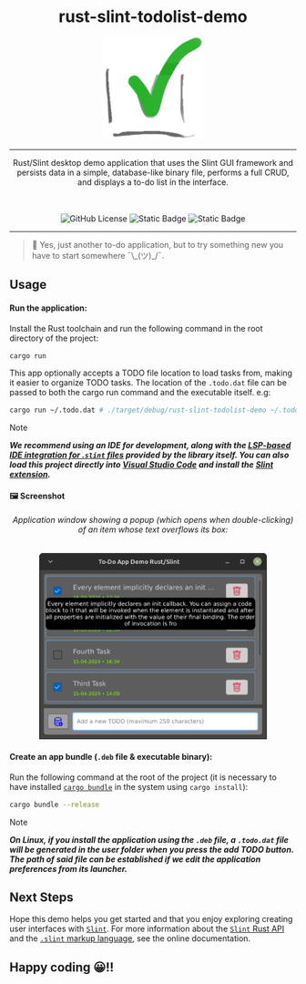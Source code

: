 <div align="center">
  
<h1 align="center">rust-slint-todolist-demo</h1>

<img src="assets/rust-slint-todolist-demo-icon.png" width="180" height="180">

<hr />

<p style="margin-bottom: 16px;">
    Rust/Slint desktop demo application that uses the Slint GUI framework and persists data in a simple, database-like binary file, performs a full CRUD, and displays a to-do list in the interface.
</p>

<br />
  
![GitHub License](https://img.shields.io/github/license/emarifer/request-maker) ![Static Badge](https://img.shields.io/badge/Rust-%3E=1.77-orangered) ![Static Badge](https://img.shields.io/badge/Slint-%3E=1.5.1-blue)

</div>

<hr />

>🤦 Yes, just another to-do application, but to try something new you have to start somewhere ¯\\\_(ツ)\_/¯.

## Usage

#### Run the application:

Install the Rust toolchain and run the following command in the root directory of the project:

```bash
cargo run
```

This app optionally accepts a TODO file location to load tasks from, making it easier to organize TODO tasks. The location of the `.todo.dat` file can be passed to both the cargo run command and the executable itself. e.g:

```bash
cargo run ~/.todo.dat # ./target/debug/rust-slint-todolist-demo ~/.todo.dat
```

>[!NOTE]
>***We recommend using an IDE for development, along with the [LSP-based IDE integration for .`slint` files](https://github.com/slint-ui/slint/blob/master/tools/lsp/README.md) provided by the library itself. You can also load this project directly into [Visual Studio Code](https://code.visualstudio.com) and install the [Slint extension](https://marketplace.visualstudio.com/items?itemName=Slint.slint).***

#### 🖼️ Screenshot

<div align="center">

###### Application window showing a popup (which opens when double-clicking) of an item whose text overflows its box:

<img src="assets/screenshot.png" width="400">

</div>

#### Create an app bundle (`.deb` file & executable binary):

Run the following command at the root of the project (it is necessary to have installed [`cargo bundle`](https://crates.io/crates/cargo-bundle) in the system using `cargo install`):

```bash
cargo bundle --release
```

>[!NOTE]
>***On Linux, if you install the application using the `.deb` file, a `.todo.dat` file will be generated in the user folder when you press the add TODO button. The path of said file can be established if we edit the application preferences from its launcher.***

## Next Steps

Hope this demo helps you get started and that you enjoy exploring creating user interfaces with [`Slint`](https://slint.dev/). For more information about the [`Slint` Rust API](https://releases.slint.dev/1.5.1/docs/rust/slint/) and the [`.slint` markup language](https://releases.slint.dev/1.5.1/docs/slint/), see the online documentation.


## Happy coding 😀!!
